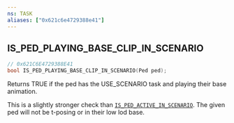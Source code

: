 ```yaml
---
ns: TASK
aliases: ["0x621c6e4729388e41"]
---
```

## IS_PED_PLAYING_BASE_CLIP_IN_SCENARIO

```c
// 0x621C6E4729388E41
bool IS_PED_PLAYING_BASE_CLIP_IN_SCENARIO(Ped ped);
```

Returns TRUE if the ped has the USE_SCENARIO task and playing their base animation.

This is a slightly stronger check than [`IS_PED_ACTIVE_IN_SCENARIO`](#_0xAA135F9482C82CC3). The given ped will not be t-posing or in their low lod base.


